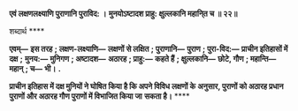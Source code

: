 **एवं लक्षणलक्ष्याणि पुराणानि पुराविद: ।** **मुनयोऽष्टादश प्राहु: क्षुल्लकानि महानि्त च ॥ २२॥** 

शब्दार्थ **** 

**एवम्—** **इस तरह** **; लक्षण-लक्ष्याणि—** **लक्षणों से लक्षित** **; पुराणानि—** **पुराण** **; पुरा-विद:—** **प्राचीन इतिहासों में दक्ष** **;** **मुनय:—** **मुनिगण** **; अष्टादश—** **अठारह** **; प्राहु:—** **कहते हैं** **; क्षुल्लकानि—** **छोटे, गौण** **; महान्ति—** **महान्** **; च—** **भी।** **.** 

**प्राचीन इतिहास में दक्ष मुनियों ने घोषित किया है कि अपने विविध लक्षणों के** **अनुसार, पुराणों को अठारह प्रधान पुराणों और अठारह गौण पुराणों में विभाजित किया जा** **सकता है।** **** 
